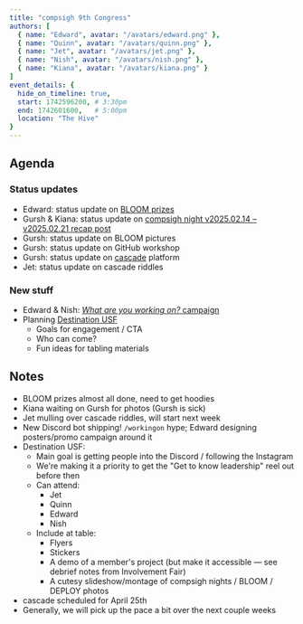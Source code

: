 ```yaml
---
title: "compsigh 9th Congress"
authors: [
  { name: "Edward", avatar: "/avatars/edward.png" },
  { name: "Quinn", avatar: "/avatars/quinn.png" },
  { name: "Jet", avatar: "/avatars/jet.png" },
  { name: "Nish", avatar: "/avatars/nish.png" },
  { name: "Kiana", avatar: "/avatars/kiana.png" }
]
event_details: {
  hide_on_timeline: true,
  start: 1742596200, # 3:30pm
  end: 1742601600,   # 5:00pm
  location: "The Hive"
}
---
```


## Agenda

### Status updates

- Edward: status update on [BLOOM prizes](https://github.com/compsigh/compsigh/issues/44)
- Gursh & Kiana: status update on [compsigh night v2025.02.14 – v2025.02.21 recap post](https://github.com/compsigh/compsigh/issues/39)
- Gursh: status update on BLOOM pictures
- Gursh: status update on GitHub workshop
- Gursh: status update on [cascade](https://github.com/compsigh/compsigh/issues/46) platform
- Jet: status update on cascade riddles

### New stuff

- Edward & Nish: [*What are you working on?* campaign](https://github.com/compsigh/compsigh/issues/47)
- Planning [Destination USF](https://github.com/compsigh/compsigh/issues/48)
  - Goals for engagement / CTA
  - Who can come?
  - Fun ideas for tabling materials

## Notes

- BLOOM prizes almost all done, need to get hoodies
- Kiana waiting on Gursh for photos (Gursh is sick)
- Jet mulling over cascade riddles, will start next week
- New Discord bot shipping! `/workingon` hype; Edward designing posters/promo campaign around it
- Destination USF:
  - Main goal is getting people into the Discord / following the Instagram
  - We're making it a priority to get the "Get to know leadership" reel out before then
  - Can attend:
    - Jet
    - Quinn
    - Edward
    - Nish
  - Include at table:
    - Flyers
    - Stickers
    - A demo of a member's project (but make it accessible — see debrief notes from Involvement Fair)
    - A cutesy slideshow/montage of compsigh nights / BLOOM / DEPLOY photos
- cascade scheduled for April 25th
- Generally, we will pick up the pace a bit over the next couple weeks
